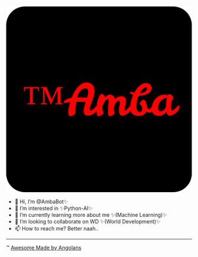 <div align="center">
  
![amba-favicon](img/amba-favicon-512x512.png)

</div>

- 👋 Hi, I’m @AmbaBot✨
- 👀 I’m interested in ✨Python-AI✨
- 🌱 I’m currently learning more about me ✨(Machine Learning)✨
- 💞️ I’m looking to collaborate on WD ✨(World Development)✨
- 📫 How to reach me? Better naah.. 

---

&trade; [Awesome Made by Angolans](https://github.com/joaroque/awesome-made-by-angolans)
